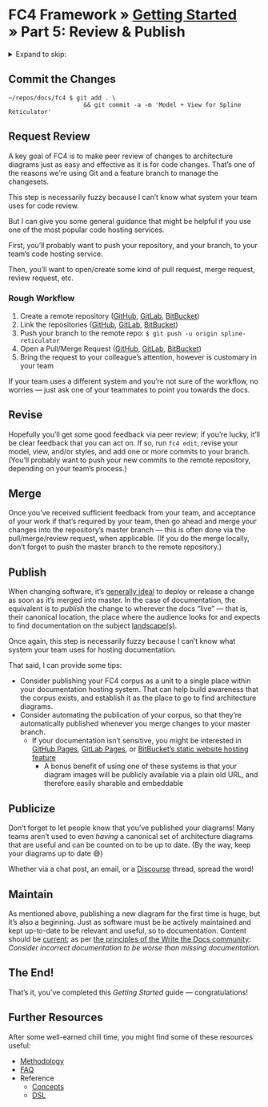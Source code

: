 # FC4 Framework » [Getting Started](index.md) » Part 5: Review & Publish

<details>
<summary>Expand to skip:</summary>

<!-- TOC depthFrom:2 -->

- [Commit the Changes](#commit-the-changes)
- [Request Review](#request-review)
  - [Rough Workflow](#rough-workflow)
- [Revise](#revise)
- [Merge](#merge)
- [Publish](#publish)
- [Publicize](#publicize)
- [Maintain](#maintain)
- [The End!](#the-end)
- [Further Resources](#further-resources)

<!-- /TOC -->

</details>

## Commit the Changes

```shell
~/repos/docs/fc4 $ git add . \
                     && git commit -a -m 'Model + View for Spline Reticulator'
```

## Request Review

A key goal of FC4 is to make peer review of changes to architecture diagrams
just as easy and effective as it is for code changes. That’s one of the reasons
we’re using Git and a feature branch to manage the changesets.

This step is necessarily fuzzy because I can’t know what system your team uses
for code review.

But I can give you some general guidance that might be helpful if you use one of
the most popular code hosting services.

First, you’ll probably want to push your repository, and your branch, to your
team’s code hosting service.

Then, you’ll want to open/create some kind of pull request, merge request,
review request, etc.

### Rough Workflow

1. Create a remote repository
   ([GitHub](https://help.github.com/articles/creating-a-new-repository/),
   [GitLab](https://docs.gitlab.com/ee/gitlab-basics/create-project.html#push-to-create-a-new-project),
   [BitBucket](https://confluence.atlassian.com/get-started-with-bitbucket/create-a-repository-861178559.html))
1. Link the repositories
   ([GitHub](https://help.github.com/articles/adding-an-existing-project-to-github-using-the-command-line/),
   [GitLab](https://docs.gitlab.com/ee/gitlab-basics/create-project.html#push-to-create-a-new-project),
   [BitBucket](https://www.atlassian.com/git/tutorials/setting-up-a-repository))
1. Push your branch to the remote repo: `$ git push -u origin spline-reticulator`
1. Open a Pull/Merge Request
   ([GitHub](https://help.github.com/articles/creating-a-pull-request/),
   [GitLab](https://docs.gitlab.com/ee/user/project/merge_requests/index.html),
   [BitBucket](https://www.atlassian.com/git/tutorials/making-a-pull-request))
1. Bring the request to your colleague’s attention, however is customary in your
   team

If your team uses a different system and you’re not sure of the workflow, no
worries — just ask one of your teammates to point you towards the docs.

## Revise

Hopefully you’ll get some good feedback via peer review; if you’re lucky, it’ll
be clear feedback that you can act on. If so, run `fc4 edit`, revise your model,
view, and/or styles, and add one or more commits to your branch. (You’ll
probably want to push your new commits to the remote repository, depending on
your team’s process.)

## Merge

Once you’ve received sufficient feedback from your team, and acceptance of your
work if that’s required by your team, then go ahead and merge your changes into
the repository’s master branch — this is often done via the pull/merge/review
request, when applicable. (If you do the merge locally, don’t forget to push
the master branch to the remote repository.)

## Publish

When changing software, it’s [generally ideal](https://www.continuousdelivery.com)
to deploy or release a change as soon as it’s merged into master. In the case of
documentation, the equivalent is to _publish_ the change to wherever the docs
“live” — that is, their canonical location, the place where the audience looks
for and expects to find documentation on the subject
[landscape(s)](../../concepts.md#landscape).

Once again, this step is necessarily fuzzy because I can’t know what system your
team uses for hosting documentation.

That said, I can provide some tips:

* Consider publishing your FC4 corpus as a unit to a single place within your
  documentation hosting system. That can help build awareness that the corpus
  exists, and establish it as the place to go to find architecture diagrams.
* Consider automating the publication of your corpus, so that they’re
  automatically published whenever you merge changes to your master branch.
  * If your documentation isn’t sensitive, you might be interested in
    [GitHub Pages](https://pages.github.com),
    [GitLab Pages](https://docs.gitlab.com/ee/user/project/pages/), or
    [BitBucket’s static website hosting
    feature](https://confluence.atlassian.com/bitbucket/publishing-a-website-on-bitbucket-cloud-221449776.html)
    * A bonus benefit of using one of these systems is that your diagram images
      will be publicly available via a plain old URL, and therefore easily
      sharable and embeddable

## Publicize

Don’t forget to let people know that you’ve published your diagrams! Many teams
aren’t used to even _having_ a canonical set of architecture diagrams that are
useful and can be counted on to be up to date. (By the way, keep your diagrams
up to date 😅)

Whether via a chat post, an email, or a [Discourse](https://www.discourse.org)
thread, spread the word!

## Maintain

As mentioned above, publishing a new diagram for the first time is huge, but
it’s also a beginning. Just as software must be be actively maintained and kept
up-to-date to be relevant and useful, so to documentation. Content should be
[current](http://www.writethedocs.org/guide/writing/docs-principles/#current);
as per [the principles of the Write the Docs
community](http://www.writethedocs.org/guide/writing/docs-principles/#current):
<quote
  cite="http://www.writethedocs.org/guide/writing/docs-principles/#current">
    _Consider incorrect documentation to be worse than missing documentation._
</quote>

## The End!

That’s it, you’ve completed this _Getting Started_ guide — congratulations!

## Further Resources

After some well-earned chill time, you might find some of these resources
useful:

* [Methodology](../../methodology/)
* [FAQ](../../faq/)
* Reference
  * [Concepts](../../reference/concepts.md)
  * [DSL](../../reference/concepts.md)

